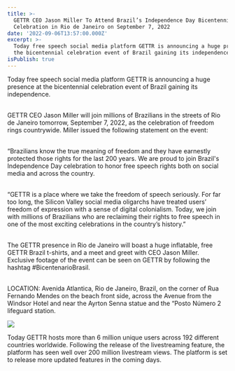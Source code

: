 ```yaml
---
title: >-
  GETTR CEO Jason Miller To Attend Brazil’s Independence Day Bicentennial
  Celebration in Rio de Janeiro on September 7, 2022
date: '2022-09-06T13:57:00.000Z'
excerpt: >-
  Today free speech social media platform GETTR is announcing a huge presence at
  the bicentennial celebration event of Brazil gaining its independence...
isPublish: true
---
```


Today free speech social media platform GETTR is announcing a huge presence at the bicentennial celebration event of Brazil gaining its independence.  
 

GETTR CEO Jason Miller will join millions of Brazilians in the streets of Rio de Janeiro tomorrow, September 7, 2022, as the celebration of freedom rings countrywide. Miller issued the following statement on the event:  
 

“Brazilians know the true meaning of freedom and they have earnestly protected those rights for the last 200 years. We are proud to join Brazil's Independence Day celebration to honor free speech rights both on social media and across the country.   
 

“GETTR is a place where we take the freedom of speech seriously. For far too long, the Silicon Valley social media oligarchs have treated users’ freedom of expression with a sense of digital colonialism. Today, we join with millions of Brazilians who are reclaiming their rights to free speech in one of the most exciting celebrations in the country’s history.”  
 

The GETTR presence in Rio de Janeiro will boast a huge inflatable, free GETTR Brazil t-shirts, and a meet and greet with CEO Jason Miller. Exclusive footage of the event can be seen on GETTR by following the hashtag #BicentenarioBrasil.    
 

LOCATION: Avenida Atlantica, Rio de Janeiro, Brazil, on the corner of Rua Fernando Mendes on the beach front side, across the Avenue from the Windsor Hotel and near the Ayrton Senna statue and the “Posto Número 2 lifeguard station.

![](http://res.cloudinary.com/djlyeefw7/image/upload/v1662472925/7fc83fc3-726d-4745-862d-0019896d75ed_nf0kbx.jpg)

Today GETTR hosts more than 6 million unique users across 192 different countries worldwide. Following the release of the livestreaming feature, the platform has seen well over 200 million livestream views. The platform is set to release more updated features in the coming days.

